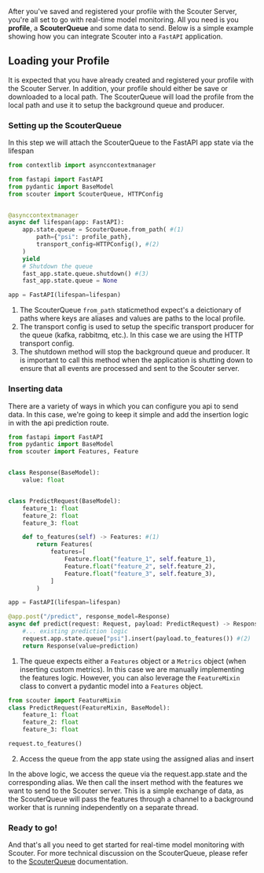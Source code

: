 After you've saved and registered your profile with the Scouter Server, you're all set to go with real-time model monitoring. All you need is you **profile**, a **ScouterQueue** and some data to send. Below is a simple example showing how you can integrate Scouter into a `FastAPI` application.


## Loading your Profile

It is expected that you have already created and registered your profile with the Scouter Server. In addition, your profile should either be save or downloaded to a local path. The ScouterQueue will load the profile from the local path and use it to setup the background queue and producer.

### Setting up the ScouterQueue

In this step we will attach the ScouterQueue to the FastAPI app state via the lifespan

```python
from contextlib import asynccontextmanager

from fastapi import FastAPI
from pydantic import BaseModel
from scouter import ScouterQueue, HTTPConfig


@asynccontextmanager
async def lifespan(app: FastAPI):
    app.state.queue = ScouterQueue.from_path( #(1)
        path={"psi": profile_path},
        transport_config=HTTPConfig(), #(2)
    )
    yield
    # Shutdown the queue
    fast_app.state.queue.shutdown() #(3)
    fast_app.state.queue = None

app = FastAPI(lifespan=lifespan)
```

1. The ScouterQueue `from_path` staticmethod expect's a deictionary of paths where keys are aliases and values are paths to the local profile. 
2. The transport config is used to setup the specific transport producer for the queue (kafka, rabbitmq, etc.). In this case we are using the HTTP transport config.
3. The shutdown method will stop the background queue and producer. It is important to call this method when the application is shutting down to ensure that all events are processed and sent to the Scouter server.

### Inserting data

There are a variety of ways in which you can configure you api to send data. In this case, we're going to keep it simple and add the insertion logic in with the api prediction route.


```python
from fastapi import FastAPI
from pydantic import BaseModel
from scouter import Features, Feature


class Response(BaseModel):
    value: float


class PredictRequest(BaseModel):
    feature_1: float
    feature_2: float
    feature_3: float

    def to_features(self) -> Features: #(1)
        return Features(
            features=[
                Feature.float("feature_1", self.feature_1),
                Feature.float("feature_2", self.feature_2),
                Feature.float("feature_3", self.feature_3),
            ]
        )

app = FastAPI(lifespan=lifespan)

@app.post("/predict", response_model=Response)
async def predict(request: Request, payload: PredictRequest) -> Response:
    #... existing prediction logic
    request.app.state.queue["psi"].insert(payload.to_features()) #(2)
    return Response(value=prediction)
```

1. The queue expects either a `Features` object or a `Metrics` object (when inserting custom metrics). In this case we are manually implementing the features logic. However, you can also leverage the `FeatureMixin` class to convert a pydantic model into a `Features` object.
```python
from scouter import FeatureMixin
class PredictRequest(FeatureMixin, BaseModel):
    feature_1: float
    feature_2: float
    feature_3: float

request.to_features()
```
2. Access the queue from the app state using the assigned alias and insert

In the above logic, we access the queue via the request.app.state and the corresponding alias. We then call the insert method with the features we want to send to the Scouter server. This is a simple exchange of data, as the ScouterQueue will pass the features through a channel to a background worker that is running independently on a separate thread.

### Ready to go!

And that's all you need to get started for real-time model monitoring with Scouter. For more technical discussion on the ScouterQueue, please refer to the [ScouterQueue](../specs/ts-component-scouter-queue.md) documentation.